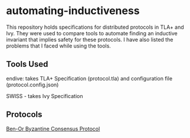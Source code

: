# automating-inductiveness

This repository holds specifications for distributed protocols in TLA+ and Ivy. They were used to compare tools to automate finding an inductive invariant that implies safety for these protocols. I have also listed the problems that I faced while using the tools.

## Tools Used

endive: takes TLA+ Specification (protocol.tla) and configuration file (protocol.config.json)

SWISS - takes Ivy Specification

## Protocols

[Ben-Or Byzantine Consensus Protocol](https://dl.acm.org/doi/pdf/10.1145/800221.806707)
